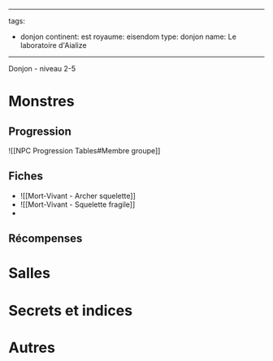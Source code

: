 
---
tags:
  - donjon
continent: est
royaume: eisendom
type: donjon
name: Le laboratoire d'Aialize
---

Donjon - niveau 2-5


# Monstres


## Progression
![[NPC Progression Tables#Membre groupe]]

## Fiches
- ![[Mort-Vivant - Archer squelette]]
- ![[Mort-Vivant - Squelette fragile]]
- 

## Récompenses

# Salles

# Secrets et indices

# Autres

